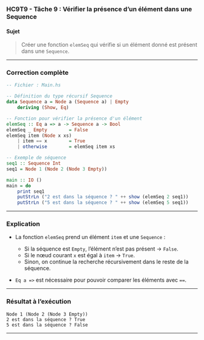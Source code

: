 ### **HC9T9 - Tâche 9 : Vérifier la présence d’un élément dans une Sequence**

#### **Sujet**

> Créer une fonction `elemSeq` qui vérifie si un élément donné est présent dans une `Sequence`.

---

### **Correction complète**

```haskell
-- Fichier : Main.hs

-- Définition du type récursif Sequence
data Sequence a = Node a (Sequence a) | Empty
    deriving (Show, Eq)

-- Fonction pour vérifier la présence d'un élément
elemSeq :: Eq a => a -> Sequence a -> Bool
elemSeq _ Empty        = False
elemSeq item (Node x xs)
    | item == x        = True
    | otherwise        = elemSeq item xs

-- Exemple de séquence
seq1 :: Sequence Int
seq1 = Node 1 (Node 2 (Node 3 Empty))

main :: IO ()
main = do
    print seq1
    putStrLn ("2 est dans la séquence ? " ++ show (elemSeq 2 seq1))
    putStrLn ("5 est dans la séquence ? " ++ show (elemSeq 5 seq1))
```

---

###  **Explication**

* La fonction `elemSeq` prend un élément `item` et une `Sequence` :

  * Si la séquence est `Empty`, l’élément n’est pas présent → `False`.
  * Si le nœud courant `x` est égal à `item` → `True`.
  * Sinon, on continue la recherche récursivement dans le reste de la séquence.
* `Eq a =>` est nécessaire pour pouvoir comparer les éléments avec `==`.

---

### **Résultat à l’exécution**

```
Node 1 (Node 2 (Node 3 Empty))
2 est dans la séquence ? True
5 est dans la séquence ? False
```

---
